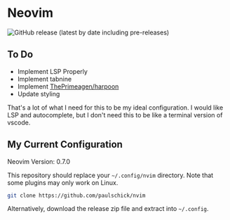 # Neovim

![GitHub release (latest by date including pre-releases)](https://img.shields.io/github/v/release/paulschick/nvim?include_prereleases)

## To Do

- Implement LSP Properly
- Implement tabnine
- Implement [ThePrimeagen/harpoon](https://github.com/ThePrimeagen/harpoon)
- Update styling

That's a lot of what I need for this to be my ideal configuration. I would like LSP and autocomplete, but I don't
need this to be like a terminal version of vscode.

## My Current Configuration

Neovim Version: 0.7.0

This repository should replace your `~/.config/nvim` directory.
Note that some plugins may only work on Linux.

```sh
git clone https://github.com/paulschick/nvim
```

Alternatively, download the release zip file and extract into `~/.config`.  
